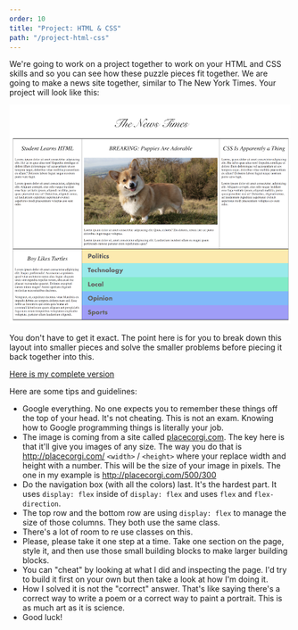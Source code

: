 ```yaml
---
order: 10
title: "Project: HTML & CSS"
path: "/project-html-css"
---
```


We're going to work on a project together to work on your HTML and CSS skills and so you can see how these puzzle pieces fit together. We are going to make a news site together, similar to The New York Times. Your project will look like this:

![Similated news site, see example project for HTML and CSS version](./images/html-css-project.png)

You don't have to get it exact. The point here is for you to break down this layout into smaller pieces and solve the smaller problems before piecing it back together into this.

[Here is my complete version](./news.html)

Here are some tips and guidelines:

* Google everything. No one expects you to remember these things off the top of your head. It's not cheating. This is not an exam. Knowing how to Google programming things is literally your job.
* The image is coming from a site called [placecorgi.com][pc]. The key here is that it'll give you images of any size. The way you do that is http://placecorgi.com/ `<width>` / `<height>` where your replace width and height with a number. This will be the size of your image in pixels. The one in my example is http://placecorgi.com/500/300
* Do the navigation box (with all the colors) last. It's the hardest part. It uses `display: flex` inside of `display: flex` and uses `flex` and `flex-direction`.
* The top row and the bottom row are using `display: flex` to manage the size of those columns. They both use the same class.
* There's a lot of room to re use classes on this.
* Please, please take it one step at a time. Take one section on the page, style it, and then use those small building blocks to make larger building blocks.
* You can "cheat" by looking at what I did and inspecting the page. I'd try to build it first on your own but then take a look at how I'm doing it.
* How I solved it is not the "correct" answer. That's like saying there's a correct way to write a poem or a correct way to paint a portrait. This is as much art as it is science.
* Good luck!

[pc]: http://placecorgi.com/
